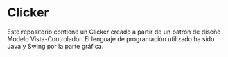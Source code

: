 # Clicker

Este repositorio contiene un Clicker creado a partir de un patrón de diseño Modelo Vista-Controlador. El lenguaje de programación utilizado ha sido Java y Swing por la parte gráfica. 